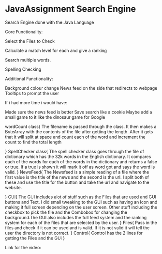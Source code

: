 # JavaAssignment Search Engine

Search Engine done with the Java Language

Core Functionality:

  Select the Files to Check
  
  
  Calculate a match level for each and give a ranking
  
  
  Search multiple words.
  
  
  Spelling Checking
  
Additional Functionality:

  Background colour change
  News feed on the side that redirects to webpage
  Tooltips to prompt the user
  
If i had more time i would have:

  Made sure the news feed is better
  Save search like a cookie
  Maybe add a small game to it like the dinosaur game for Google
  
  
wordCount class{
  The filename is passed through the class. It then makes a ByteArray with the contents of the file after getting the length.
  After it gets that it will split at space and count each of the word and increment the count to find the total length

}
SpellChecker class{
  The spell checker class goes through the file of dictionary which has the 32k words in the English dictionary. It compares each
  of the words for each of the words in the dictionary and returns a false or true.
  If a true is shown it will mark it off as word got and says the word is valid.
}
NewsFeed{
  The Newsfeed is a simple reading of a file where the first value is the title of the news and the second is the url.
  I split both of these and use the title for the button and take the url and navigate to the website.

}
GUI{
  The GUI includes alot of stuff such as the Files that are used and GUI buttons and Text. I did small tweaking to the GUI such as having an Icon and making it full     screen depending on the user screen. Other stuff including the checkbox to pick the file and the Combobox for changing the background.The GUI also includes the full feed system and the ranking system for each of the files that are selected by the user.
}
Files{
  Pass in the files and check if it can be used and is valid. If it is not valid it will tell the user the directory is not correct.
}
Control{
  Control has the 2 lines for getting the Files and the GUi
}

Link for the video:
